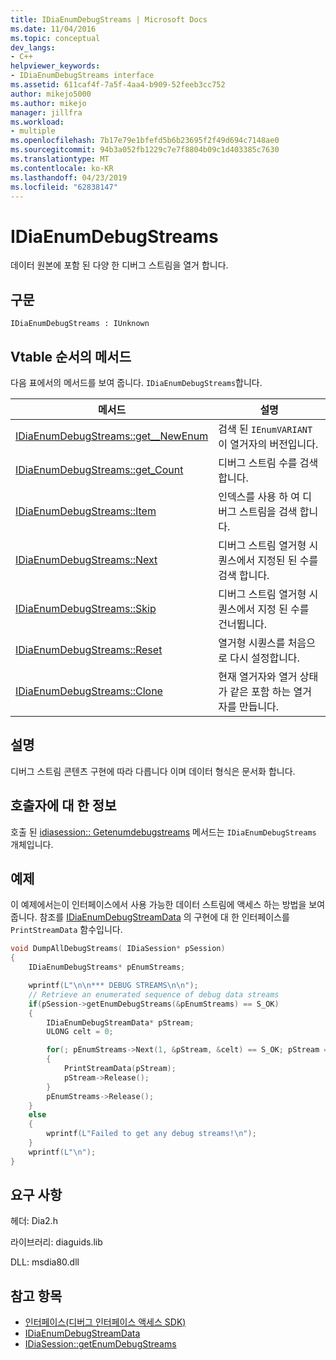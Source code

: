 ```yaml
---
title: IDiaEnumDebugStreams | Microsoft Docs
ms.date: 11/04/2016
ms.topic: conceptual
dev_langs:
- C++
helpviewer_keywords:
- IDiaEnumDebugStreams interface
ms.assetid: 611caf4f-7a5f-4aa4-b909-52feeb3cc752
author: mikejo5000
ms.author: mikejo
manager: jillfra
ms.workload:
- multiple
ms.openlocfilehash: 7b17e79e1bfefd5b6b23695f2f49d694c7148ae0
ms.sourcegitcommit: 94b3a052fb1229c7e7f8804b09c1d403385c7630
ms.translationtype: MT
ms.contentlocale: ko-KR
ms.lasthandoff: 04/23/2019
ms.locfileid: "62838147"
---
```

# <a name="idiaenumdebugstreams"></a>IDiaEnumDebugStreams
데이터 원본에 포함 된 다양 한 디버그 스트림을 열거 합니다.

## <a name="syntax"></a>구문

```
IDiaEnumDebugStreams : IUnknown
```

## <a name="methods-in-vtable-order"></a>Vtable 순서의 메서드
다음 표에서의 메서드를 보여 줍니다. `IDiaEnumDebugStreams`합니다.

|메서드|설명|
|------------|-----------------|
|[IDiaEnumDebugStreams::get__NewEnum](../../debugger/debug-interface-access/idiaenumdebugstreams-get-newenum.md)|검색 된 `IEnumVARIANT` 이 열거자의 버전입니다.|
|[IDiaEnumDebugStreams::get_Count](../../debugger/debug-interface-access/idiaenumdebugstreams-get-count.md)|디버그 스트림 수를 검색합니다.|
|[IDiaEnumDebugStreams::Item](../../debugger/debug-interface-access/idiaenumdebugstreams-item.md)|인덱스를 사용 하 여 디버그 스트림을 검색 합니다.|
|[IDiaEnumDebugStreams::Next](../../debugger/debug-interface-access/idiaenumdebugstreams-next.md)|디버그 스트림 열거형 시퀀스에서 지정된 된 수를 검색 합니다.|
|[IDiaEnumDebugStreams::Skip](../../debugger/debug-interface-access/idiaenumdebugstreams-skip.md)|디버그 스트림 열거형 시퀀스에서 지정 된 수를 건너뜁니다.|
|[IDiaEnumDebugStreams::Reset](../../debugger/debug-interface-access/idiaenumdebugstreams-reset.md)|열거형 시퀀스를 처음으로 다시 설정합니다.|
|[IDiaEnumDebugStreams::Clone](../../debugger/debug-interface-access/idiaenumdebugstreams-clone.md)|현재 열거자와 열거 상태가 같은 포함 하는 열거자를 만듭니다.|

## <a name="remarks"></a>설명
디버그 스트림 콘텐츠 구현에 따라 다릅니다 이며 데이터 형식은 문서화 합니다.

## <a name="notes-for-callers"></a>호출자에 대 한 정보
호출 된 [idiasession:: Getenumdebugstreams](../../debugger/debug-interface-access/idiasession-getenumdebugstreams.md) 메서드는 `IDiaEnumDebugStreams` 개체입니다.

## <a name="example"></a>예제
이 예제에서는이 인터페이스에서 사용 가능한 데이터 스트림에 액세스 하는 방법을 보여 줍니다. 참조를 [IDiaEnumDebugStreamData](../../debugger/debug-interface-access/idiaenumdebugstreamdata.md) 의 구현에 대 한 인터페이스를 `PrintStreamData` 함수입니다.

```C++
void DumpAllDebugStreams( IDiaSession* pSession)
{
    IDiaEnumDebugStreams* pEnumStreams;

    wprintf(L"\n\n*** DEBUG STREAMS\n\n");
    // Retrieve an enumerated sequence of debug data streams
    if(pSession->getEnumDebugStreams(&pEnumStreams) == S_OK)
    {
        IDiaEnumDebugStreamData* pStream;
        ULONG celt = 0;

        for(; pEnumStreams->Next(1, &pStream, &celt) == S_OK; pStream = NULL)
        {
            PrintStreamData(pStream);
            pStream->Release();
        }
        pEnumStreams->Release();
    }
    else
    {
        wprintf(L"Failed to get any debug streams!\n");
    }
    wprintf(L"\n");
}
```

## <a name="requirements"></a>요구 사항
헤더: Dia2.h

라이브러리: diaguids.lib

DLL: msdia80.dll

## <a name="see-also"></a>참고 항목
- [인터페이스(디버그 인터페이스 액세스 SDK)](../../debugger/debug-interface-access/interfaces-debug-interface-access-sdk.md)
- [IDiaEnumDebugStreamData](../../debugger/debug-interface-access/idiaenumdebugstreamdata.md)
- [IDiaSession::getEnumDebugStreams](../../debugger/debug-interface-access/idiasession-getenumdebugstreams.md)

